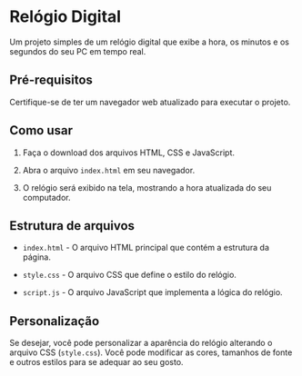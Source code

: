 # Relógio Digital

Um projeto simples de um relógio digital que exibe a hora, os minutos e os segundos do seu PC em tempo real.

## Pré-requisitos

Certifique-se de ter um navegador web atualizado para executar o projeto.

## Como usar

1. Faça o download dos arquivos HTML, CSS e JavaScript.

2. Abra o arquivo `index.html` em seu navegador.

3. O relógio será exibido na tela, mostrando a hora atualizada do seu computador.

## Estrutura de arquivos

- `index.html` - O arquivo HTML principal que contém a estrutura da página.

- `style.css` - O arquivo CSS que define o estilo do relógio.

- `script.js` - O arquivo JavaScript que implementa a lógica do relógio.

## Personalização

Se desejar, você pode personalizar a aparência do relógio alterando o arquivo CSS (`style.css`). Você pode modificar as cores, tamanhos de fonte e outros estilos para se adequar ao seu gosto.
